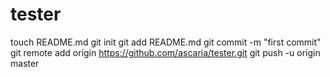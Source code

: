 tester
======
touch README.md
git init
git add README.md
git commit -m "first commit"
git remote add origin https://github.com/ascaria/tester.git
git push -u origin master
